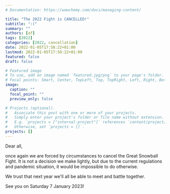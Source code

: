 ```yaml
---
# Documentation: https://wowchemy.com/docs/managing-content/

title: "The 2022 Fight is CANCELLED!"
subtitle: ":("
summary: ""
authors: [af]
tags: [2022]
categories: [2022, cancellation]
date: 2022-01-05T17:58:22+01:00
lastmod: 2022-01-05T17:58:22+01:00
featured: false
draft: false

# Featured image
# To use, add an image named `featured.jpg/png` to your page's folder.
# Focal points: Smart, Center, TopLeft, Top, TopRight, Left, Right, BottomLeft, Bottom, BottomRight.
image:
  caption: ""
  focal_point: ""
  preview_only: false

# Projects (optional).
#   Associate this post with one or more of your projects.
#   Simply enter your project's folder or file name without extension.
#   E.g. `projects = ["internal-project"]` references `content/project/deep-learning/index.md`.
#   Otherwise, set `projects = []`.
projects: []
---
```


Dear all,

once again we are forced by circumstances to cancel the Great Snowball Fight.
It is not a decision we make lightly, but due to the current regulations and pandemic situation, it would be impossible to do otherwise.

We trust that next year we'll all be able to meet and battle together.

See you on Saturday 7 January 2023!
